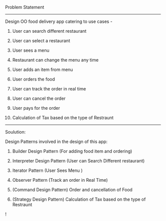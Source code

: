 Problem Statement
____________________________

Design OO food delivery app catering to use cases - 


1) User can search different restaurant
 

2) User can select a restaurant 


3) User sees a menu 


4) Restaurant can change the menu any time 


5) User adds an item from menu 


6) User orders the food 


7) User can track the order in real time 


8) User can cancel the order 
	

9) User pays for the order


10) Calculation of Tax based on the type of Restraunt


_____________________________________


Soulution:

Design Patterns involved in the design of this app:



1) Builder Design Pattern (For adding food item and ordering)


2) Interpreter Design Pattern (User can Search Different restaurant)


3) Iterator Pattern (User Sees Menu
)

4) Observer Pattern (Track an order in Real Time)



5) (Command Design Pattern) Order and cancellation of Food


6) (Strategy Design Pattern) Calculation of Tax based on the type of Restraunt


!
